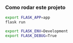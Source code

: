 ### Como rodar este projeto

```sh
export FLASK_APP=app
flask run
```

```sh
export FLASK_ENV=Development
export FLASK_DEBUG=True
```